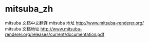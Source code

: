 # mitsuba_zh
mitsuba 文档中文翻译
mitsuba 地址 http://www.mitsuba-renderer.org/
mitsuba 文档地址 http://www.mitsuba-renderer.org/releases/current/documentation.pdf
